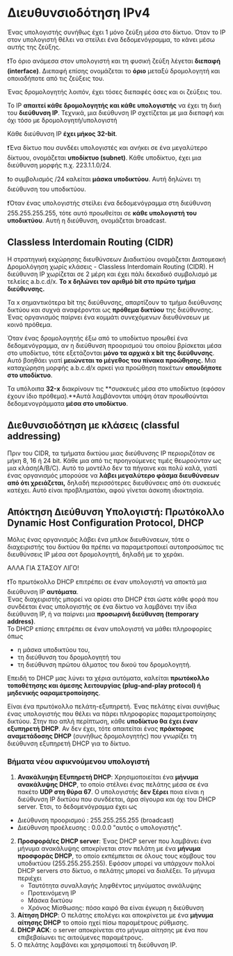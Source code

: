 # Διευθυνσιοδότηση IPv4

Ένας υπολογιστής συνήθως έχει 1 μόνο ζεύξη μέσα στο δίκτυο. Όταν το IP στον υπολογιστή θέλει να στείλει ένα δεδομενόγραμμα, το κάνει μέσω αυτής της ζεύξης.

❗Το όριο ανάμεσα στον υπολογιστή και τη φυσική ζεύξη λέγεται **διεπαφή (interface)**. Διεπαφή επίσης ονομάζεται το **όριο** μεταξύ δρομολογητή και οποιαδήποτε από τις ζεύξεις του.

Ένας δρομολογητής λοιπόν, έχει τόσες διεπαφές όσες και οι ζεύξεις του.

Το IP **απαιτεί κάθε δρομολογητής και κάθε υπολογιστής** να έχει τη δική του **διεύθυνση IP**. Τεχνικά, μια διεύθυνση IP σχετίζεται με μια διεπαφή και όχι τόσο  με δρομολογητή/υπολογιστή

Κάθε διεύθυνση IP **έχει μήκος 32-bit**.

❗Ένα δίκτυο που συνδέει υπολογιστές και ανήκει σε ένα μεγαλύτερο δίκτυου, ονομάζεται **υποδίκτυο (subnet)**. Κάθε υποδίκτυο, έχει μια διεύθυνση μορφής π.χ.  223.1.1.0/24. 

❗ο συμβολισμός /24 καλείται **μάσκα υποδικτύου**. Αυτή δηλώνει τη διεύθυνση του υποδικτύου.

❗Όταν ένας υπολογιστής στείλει ένα δεδομενόγραμμα στη διεύθυνση 255.255.255.255, τότε αυτό προωθείται σε **κάθε υπολογιστή του υποδικτύου**. Αυτή η διεύθυνση, ονομάζεται broadcast. 


## Classless Interdomain Routing (CIDR)

Η στρατηγική εκχώρησης διευθύνσεων Διαδικτύου ονομάζεται Διατομεακή Δρομολόγηση χωρίς κλάσεις - Classless Interdomain Routing (CIDR). Η διεύθυνση IP χωρίζεται σε 2 μέρη και έχει πάλι δεκαδικό συμβολισμό με τελείες a.b.c.d/x. **Το x δηλώνει τον αριθμό bit στο πρώτο τμήμα διεύθυνσης.**

Τα x σημαντικότερα bit της διεύθυνσης, απαρτίζουν το τμήμα διεύθυνσης δικτύου και συχνά αναφέρονται ως **πρόθεμα δικτύου** της διεύθυνσης.  
Ένας οργανισμός παίρνει ένα κομμάτι συνεχόμενων διευθύνσεων με κοινό πρόθεμα.

Όταν ένας δρομολογητής έξω από το υποδίκτυο προωθεί ένα δεδομενόγραμμα, αν η διεύθυνση προορισμού του οποίου βρίσκεται μέσα στο υποδίκτυο, τότε εξετάζονται **μόνο τα αρχικά x bit της διεύθυνσης**. Αυτό βοηθάει γιατί **μειώνεται το μέγεθος του πίνακα προώθησης.** Μια καταχώρηση μορφής a.b.c.d/x αρκεί για προώθηση πακέτων **οπουδήποτε στο υποδίκτυο**.

Τα υπόλοιπα **32-x** διακρίνουν τις **συσκευές μέσα στο υποδίκτυο (εφόσον έχουν ίδιο πρόθεμα).**Αυτά λαμβάνονται υπόψη όταν προωθούνται δεδομενογράμματα **μέσα στο υποδίκτυο**.

## Διεθυνσιοδότηση με κλάσεις (classful addressing)

Πριν του CIDR, τα τμήματα δικτύου μιας διεύθυνσης IP περιοριζόταν σε μήκη 8, 16 ή 24 bit. Κάθε μια από τις προηγούμενες τιμές θεωρούνταν ως μια κλάση(A/B/C). Αυτό το μοντέλο δεν τα πήγαινε και πολύ καλά, γιατί ένας οργανισμός μπορούσε να **λάβει μεγαλύτερο φάσμα διευθύνσεων από ότι χρειάζεται,** δηλαδή περισσότερες διευθύνσεις από ότι συσκευές κατέχει. Αυτό είναι προβληματάκι, αφού γίνεται άσκοπη ιδιοκτησία.

## Απόκτηση Διεύθυνση Υπολογιστή: Πρωτόκολλο Dynamic Host Configuration Protocol, DHCP

Μόλις ένας οργανισμός λάβει ένα μπλοκ διευθύνσεων, τότε ο διαχειριστής του δικτύου θα πρέπει να παραμετροποιεί αυτοπροσώπος τις διευθύνσεις IP μέσα σοτ δρομολογητή, δηλαδή με το χεράκι.

ΑΛΛΑ ΓΙΑ ΣΤΑΣΟΥ ΛΙΓΟ!

❗Το πρωτόκολλο DHCP επιτρέπει σε έναν υπολογιστή να αποκτά μια διεύθυνση IP **αυτόματα**.  
Ένας διαχειριστής μπορεί να ορίσει στο DHCP έτσι ώστε κάθε φορά που συνδέεται ένας υπολογιστής σε ένα δίκτυο να λαμβάνει την ίδια διεύθυνση ΙΡ, ή να παίρνει μια **προσωρινή διεύθυνση (temporary address)**.  
Το DHCP επίσης επιτρέπει σε έναν υπολογιστή να μάθει πληροφορίες όπως
 - η μάσκα υποδικτύου του,
 - τη διεύθυνση του δρομολογητή του 
 - τη διεύθυνση πρώτου άλματος του δικού του δρομολογητή. 

Επειδή το DHCP μας λύνει τα χέρια αυτόματα, καλείται **πρωτόκολλο τοποθέτησης και άμεσης λειτουργίας (plug-and-play protocol) ή μηδενικής οαραμετροποίησης**.

Είναι ένα πρωτόκολλο πελάτη-εξυπηρετή. Ένας πελάτης είναι συνήθως ένας υπολογιστής που θέλει να πάρει πληροφορίες παραμετροποίησης δικτύου. Στην πιο απλή περίπτωση, κάθε **υποδίκτυο θα έχει έναν εξυπηρετή DHCP**. Αν δεν έχει, τότε απαιτείται ένας **πράκτορας αναμετάδοσης DHCP** (συνήθως δρομολογητής) που γνωρίζει τη διεύθυνση εξυπηρετή DHCP για το δίκτυο.

### Βήματα νέου αφικνούμενου υπολογιστή

1. **Ανακάλυηψη Εξυπηρετή DHCP**: Χρησιμοποιείται ένα **μήνυμα ανακάλυψης DHCP**, το οποίο στέλνει ένας πελάτης μέσα σε ένα πακέτο **UDP στη θύρα 67**. Ο υπολογιστής **δεν ξέρει** ποια είναι η διεύθυνση IP δικτύου που συνδέεται, άρα σίγουρα και όχι του DHCP server. Έτσι, το δεδομενόγραμμα έχει ως
  - Διεύθυνση προορισμού : 255.255.255.255 (broadcast)
  - Διεύθυνση προέλευσης : 0.0.0.0 "αυτός ο υπολογιστής".
2. **Προσφορά/ες DHCP server**: Ένας DHCP server που λαμβάνει ένα μήνυμα ανακάλυψης αποκρίνεται στον πελάτη με ένα **μήνυμα προσφοράς DHCP**, το οποίο εκπέμπεται σε όλους τους κόμβους του υποδικτύου (255.255.255.255). Εφόσον μπορεί να υπάρχουν πολλοί  DHCP servers στο δίκτυο, ο πελάτης μπορεί να διαλέξει. Το μήνυμα περιέχει
   - Ταυτότητα συναλλαγής ληφθέντος μηνύματος ανκάλυψης
   - Προτεινόμενη ΙΡ
   - Μάσκα δικτύου
   - Χρόνος Μίσθωσης: πόσο καιρό θα είναι έγκυρη η διεύθυνση
3. **Αίτηση DHCP**: Ο πελάτης επολέγει και αποκρίνεται με ένα **μήνυμα αίτησης DHCP** το οποίο ηχεί πίσω παραμέτρους ρύθμισης.
4. **DHCP ACK**: ο server αποκρίνεται στο μήνυμα αίτησης με ένα  που επιβεβαίωνει τις αιτούμενες παραμέτρους.
5. Ο πελάτης λαμβάνει και χρησιμοποιεί τη διεύθυνση IP. 